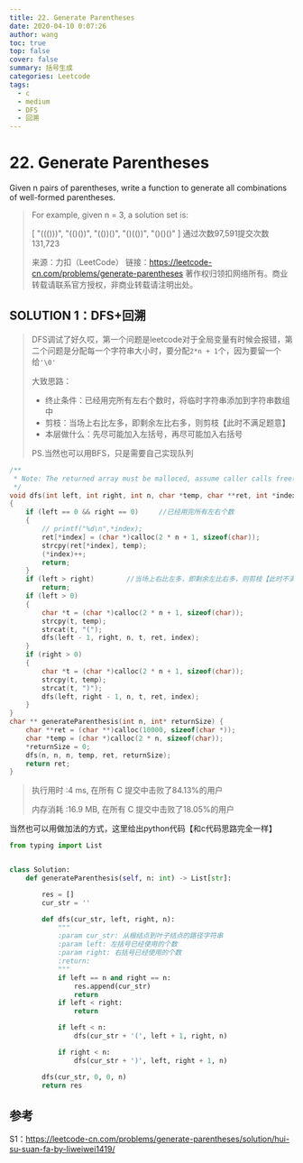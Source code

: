 ```yaml
---
title: 22. Generate Parentheses
date: 2020-04-10 0:07:26
author: wang
toc: true
top: false
cover: false
summary: 括号生成
categories: Leetcode
tags:
  - c
  - medium
  - DFS
  - 回溯
---
```


# 22. Generate Parentheses

Given n pairs of parentheses, write a function to generate all combinations of well-formed parentheses.






> For example, given n = 3, a solution set is:
>
> [
>   "((()))",
>   "(()())",
>  "(())()",
>   "()(())",
>   "()()()"
> ]
> 通过次数97,591提交次数131,723
>
>  来源：力扣（LeetCode）
>链接：https://leetcode-cn.com/problems/generate-parentheses
> 著作权归领扣网络所有。商业转载请联系官方授权，非商业转载请注明出处。



## SOLUTION 1：DFS+回溯

> DFS调试了好久哎，第一个问题是leetcode对于全局变量有时候会报错，第二个问题是分配每一个字符串大小时，要分配`2*n + 1`个，因为要留一个给`'\0'`
>
> 大致思路：
>
> * 终止条件：已经用完所有左右个数时，将临时字符串添加到字符串数组中
> * 剪枝：当场上右比左多，即剩余左比右多，则剪枝【此时不满足题意】
> * 本层做什么：先尽可能加入左括号，再尽可能加入右括号
>
> PS.当然也可以用BFS，只是需要自己实现队列

```c
/**
 * Note: The returned array must be malloced, assume caller calls free().
 */
void dfs(int left, int right, int n, char *temp, char **ret, int *index)
{
	if (left == 0 && right == 0)     //已经用完所有左右个数
	{
        // printf("%d\n",*index);
		ret[*index] = (char *)calloc(2 * n + 1, sizeof(char));
		strcpy(ret[*index], temp);
		(*index)++;
		return;
	}
	if (left > right)        //当场上右比左多，即剩余左比右多，则剪枝【此时不满足题意】
		return;
	if (left > 0)
	{
		char *t = (char *)calloc(2 * n + 1, sizeof(char));
		strcpy(t, temp);
		strcat(t, "(");
		dfs(left - 1, right, n, t, ret, index);
	}
	if (right > 0)
	{
		char *t = (char *)calloc(2 * n + 1, sizeof(char));
		strcpy(t, temp);
		strcat(t, ")");
		dfs(left, right - 1, n, t, ret, index);
	}
}
char ** generateParenthesis(int n, int* returnSize) {
	char **ret = (char **)calloc(10000, sizeof(char *));
	char *temp = (char *)calloc(2 * n, sizeof(char));
    *returnSize = 0;
	dfs(n, n, n, temp, ret, returnSize);
	return ret;
}

```

> 执行用时 :4 ms, 在所有 C 提交中击败了84.13%的用户
>
> 内存消耗 :16.9 MB, 在所有 C 提交中击败了18.05%的用户

当然也可以用做加法的方式，这里给出python代码【和c代码思路完全一样】

```python
from typing import List


class Solution:
    def generateParenthesis(self, n: int) -> List[str]:

        res = []
        cur_str = ''

        def dfs(cur_str, left, right, n):
            """
            :param cur_str: 从根结点到叶子结点的路径字符串
            :param left: 左括号已经使用的个数
            :param right: 右括号已经使用的个数
            :return:
            """
            if left == n and right == n:
                res.append(cur_str)
                return
            if left < right:
                return

            if left < n:
                dfs(cur_str + '(', left + 1, right, n)

            if right < n:
                dfs(cur_str + ')', left, right + 1, n)

        dfs(cur_str, 0, 0, n)
        return res
```



## 参考

S1：https://leetcode-cn.com/problems/generate-parentheses/solution/hui-su-suan-fa-by-liweiwei1419/

